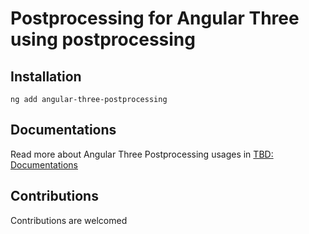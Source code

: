 # Postprocessing for Angular Three using postprocessing

## Installation

```shell
ng add angular-three-postprocessing
```

## Documentations

Read more about Angular Three Postprocessing usages in [TBD: Documentations](#)

## Contributions

Contributions are welcomed
